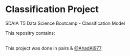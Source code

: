 # Classification Project

SDAIA T5 Data Science Bootcamp - Classification Model <br>

This repositry contains:


<br/> This project was done in pairs & [@AhadAl977](https://github.com/AhadAl977)
